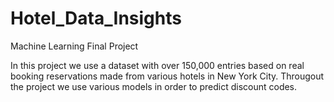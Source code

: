# Hotel_Data_Insights
Machine Learning Final Project 

In this project we use a dataset with over 150,000 entries based on real booking reservations made from various hotels in New York City. Througout the project we use various models in order to predict discount codes.

